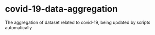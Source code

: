 # covid-19-data-aggregation
The aggregation of dataset related to covid-19, being updated by scripts automatically
